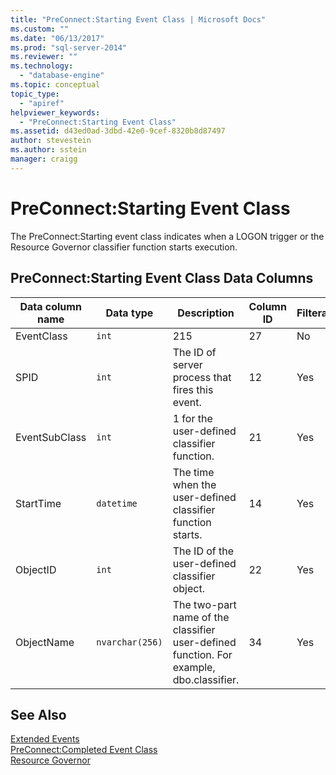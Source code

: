 ```yaml
---
title: "PreConnect:Starting Event Class | Microsoft Docs"
ms.custom: ""
ms.date: "06/13/2017"
ms.prod: "sql-server-2014"
ms.reviewer: ""
ms.technology: 
  - "database-engine"
ms.topic: conceptual
topic_type: 
  - "apiref"
helpviewer_keywords: 
  - "PreConnect:Starting Event Class"
ms.assetid: d43ed0ad-3dbd-42e0-9cef-8320b8d87497
author: stevestein
ms.author: sstein
manager: craigg
---
```

# PreConnect:Starting Event Class
  The PreConnect:Starting event class indicates when a LOGON trigger or the Resource Governor classifier function starts execution.  
  
## PreConnect:Starting Event Class Data Columns  
  
|Data column name|Data type|Description|Column ID|Filterable|  
|----------------------|---------------|-----------------|---------------|----------------|  
|EventClass|`int`|215|27|No|  
|SPID|`int`|The ID of server process that fires this event.|12|Yes|  
|EventSubClass|`int`|1 for the user-defined classifier function.|21|Yes|  
|StartTime|`datetime`|The time when the user-defined classifier function starts.|14|Yes|  
|ObjectID|`int`|The ID of the user-defined classifier object.|22|Yes|  
|ObjectName|`nvarchar(256)`|The two-part name of the classifier user-defined function. For example, dbo.classifier.|34|Yes|  
  
## See Also  
 [Extended Events](../extended-events/extended-events.md)   
 [PreConnect:Completed Event Class](preconnect-completed-event-class.md)   
 [Resource Governor](../resource-governor/resource-governor.md)  
  
  
